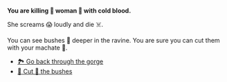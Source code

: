 **You are killing 🔪 woman 👩 with cold blood.**

She screams 😱 loudly and die ☠️.

You can see bushes 🌳 deeper in the ravine. You are sure you can cut them with your machate 🔪.

- [🏞️ Go back through the gorge](10-1A.md)
- [🌳 Cut 🔪 the bushes](10-2A.md)